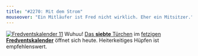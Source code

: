 ```yaml
---
title: "#2270: Mit dem Strom"
mouseover: "Ein Mitläufer ist Fred nicht wirklich. Eher ein Mitsitzer."
---
```


<a href="http://www.fonflatter.de/der-fetzige-fredventskalender-2011/" title="Fredventskalender 11"><img src="http://www.fonflatter.de/adv11/fredventskalender_banner.png" alt="Fredventskalender 11" /></a>
Wuhuu! <a href="http://www.fonflatter.de/2011/12/07/das-7-turchen" title="Fredventskalender 2011">Das <strong>siebte</strong> Türchen</a> im <a href="http://www.fonflatter.de/der-fetzige-fredventskalender-2011/" title="Fredventskalender 2011">fetzigen <strong>Fredventskalender</strong></a> öffnet sich heute. Heiterkeitiges Hüpfen ist empfehlenswert.



